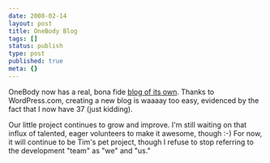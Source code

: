 ```yaml
---
date: 2008-02-14
layout: post
title: OneBody Blog
tags: []
status: publish
type: post
published: true
meta: {}
---
```


OneBody now has a real, bona fide [blog of its own](http://onebodyapp.wordpress.com). Thanks to WordPress.com, creating a new blog is waaaay too easy, evidenced by the fact that I now have 37 (just kidding).

Our little project continues to grow and improve. I'm still waiting on that influx of talented, eager volunteers to make it awesome, though :-) For now, it will continue to be Tim's pet project, though I refuse to stop referring to the development "team" as "we" and "us."
